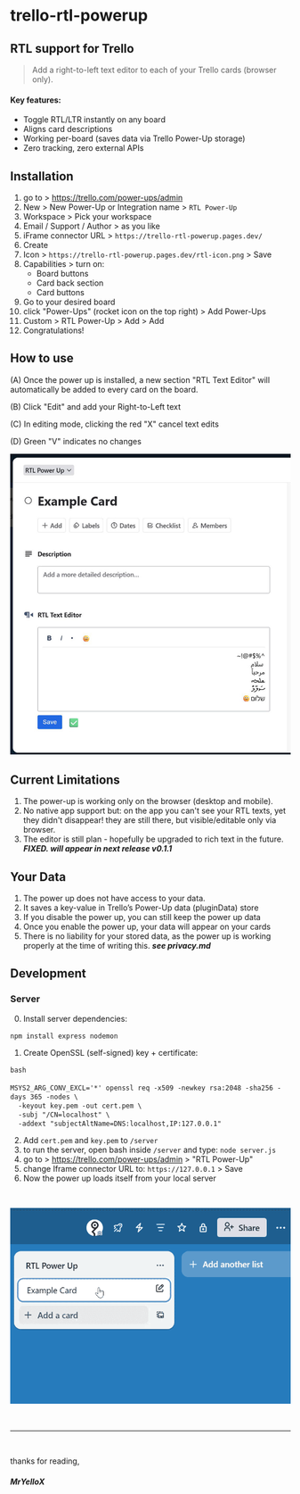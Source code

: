 # trello-rtl-powerup

## RTL support for Trello

> Add a right-to-left text editor to each of your Trello cards (browser only).

#### Key features:
- Toggle RTL/LTR instantly on any board
- Aligns card descriptions
- Working per-board (saves data via Trello Power-Up storage)
- Zero tracking, zero external APIs


## Installation

1. go to > https://trello.com/power-ups/admin
2. New > New Power-Up or Integration name > `RTL Power-Up`
3. Workspace > Pick your workspace 
4. Email / Support / Author > as you like
5. iFrame connector URL > `https://trello-rtl-powerup.pages.dev/`
6. Create
7. Icon > `https://trello-rtl-powerup.pages.dev/rtl-icon.png` > Save
8. Capabilities > turn on:
    * Board buttons
    * Card back section
    * Card buttons
9. Go to your desired board
10. click "Power-Ups" (rocket icon on the top right) > Add Power-Ups
11. Custom > RTL Power-Up > Add > Add
12. Congratulations!


## How to use

(A) Once the power up is installed, a new section "RTL Text Editor" will automatically be added to every card on the board.

(B) Click "Edit" and add your Right-to-Left text

(C) In editing mode, clicking the red "X" cancel text edits

(D) Green "V" indicates no changes

![alt text](docs/v010-m.jpg)


## Current Limitations

1. The power-up is working only on the browser (desktop and mobile).
2. No native app support but: on the app you can't see your RTL texts, yet they didn't disappear! they are still there, but visible/editable only via browser.
3. The editor is still plan - hopefully be upgraded to rich text in the future. ***FIXED. will appear in next release v0.1.1***

## Your Data

1. The power up does not have access to your data.
2. It saves a key-value in Trello’s Power-Up data (pluginData) store
3. If you disable the power up, you can still keep the power up data
4. Once you enable the power up, your data will appear on your cards
5. There is no liability for your stored data, as the power up is working properly at the time of writing this.
***see privacy.md***


## Development

### Server

0. Install server dependencies:
```
npm install express nodemon
```

1. Create OpenSSL (self-signed) key + certificate:
```
bash

MSYS2_ARG_CONV_EXCL='*' openssl req -x509 -newkey rsa:2048 -sha256 -days 365 -nodes \
  -keyout key.pem -out cert.pem \
  -subj "/CN=localhost" \
  -addext "subjectAltName=DNS:localhost,IP:127.0.0.1"
```

2. Add `cert.pem` and `key.pem` to `/server`
3. to run the server, open bash inside `/server` and type: `node server.js`
4. go to > https://trello.com/power-ups/admin > "RTL Power-Up"
5. change Iframe connector URL to: `https://127.0.0.1` > Save
6. Now the power up loads itself from your local server

<br>

![alt text](docs/v010-installation.gif)

<br>

---

<br>

thanks for reading,

##### MrYelloX
